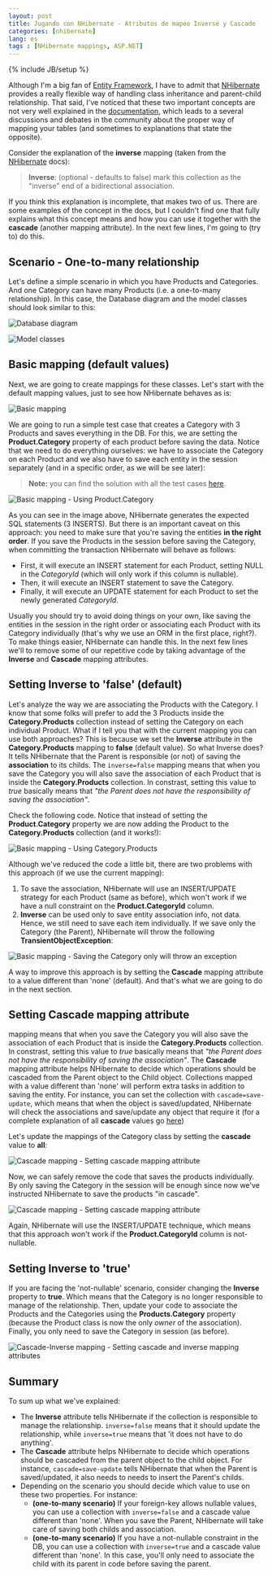 ```yaml
---
layout: post
title: Jugando con NHibernate - Atributos de mapeo Inverse y Cascade
categories: [nhibernate]
lang: es
tags : [NHibernate mappings, ASP.NET]
---
```

{% include JB/setup %}

Although I'm a big fan of [Entity Framework](http://www.asp.net/entity-framework), I have to admit that [NHibernate](http://nhforge.org/) provides a really flexible way of handling class inheritance and parent-child relationship. That said, I've noticed that these two important concepts are not very well explained in the [documentation](http://nhforge.org/doc/nh/en/), which leads to a several discussions and debates in the community about the proper way of mapping your tables (and sometimes to explanations that state the opposite). 

Consider the explanation of the **inverse** mapping (taken from the [NHibernate](http://nhforge.org/doc/nh/en/) docs):

> **Inverse**: (optional - defaults to false) mark this collection as the "inverse" end of a bidirectional association.

If you think this explanation is incomplete, that makes two of us. There are some examples of the concept in the docs, but I couldn't find one that fully explains what this concept means and how you can use it together with the **cascade** (another mapping attribute). In the next few lines, I'm going to (try to) do this.

## Scenario - One-to-many relationship 

Let's define a simple scenario in which you have Products and Categories. And one Category can have many Products (i.e. a one-to-many relationship). 
In this case, the Database diagram and the model classes should look similar to this:

<img alt="Database diagram" src="https://github.com/nanovazquez/nanovazquez.github.com/raw/master/_posts/playing-with-nhibernate-inverse-and-cascade/database-diagram.png" style="margin-bottom:0px" />

![Model classes](https://github.com/nanovazquez/nanovazquez.github.com/raw/master/_posts/playing-with-nhibernate-inverse-and-cascade/model-classes.png)

## Basic mapping (default values)

Next, we are going to create mappings for these classes. Let's start with the default mapping values, just to see how NHibernate behaves as is:

![Basic mapping](https://github.com/nanovazquez/nanovazquez.github.com/raw/master/_posts/playing-with-nhibernate-inverse-and-cascade/basic-mapping.png)

We are going to run a simple test case that creates a Category with 3 Products and saves everything in the DB. For this, we are setting the **Product.Category** property of each product before saving the data. Notice that we need to do everything ourselves: we have to associate the Category on each Product and we also have to save each entity in the session separately (and in a specific order, as we will be see later):

> **Note:** you can find the solution with all the test cases [here](https://github.com/nanovazquez/nhibernate-inverse-cascade-samples).

![Basic mapping - Using Product.Category](https://github.com/nanovazquez/nanovazquez.github.com/raw/master/_posts/playing-with-nhibernate-inverse-and-cascade/basic-mapping-using-product-category.png)

As you can see in the image above, NHibernate generates the expected SQL statements (3 INSERTS). But there is an important caveat on this approach: you need to make sure that you're saving the entities **in the right order**. If you save the Products in the session before saving the Category, when committing the transaction NHibernate will behave as follows:

* First, it will execute an INSERT statement for each Product, setting NULL in the *CategoryId* (which will only work if this column is nullable).
* Then, it will execute an INSERT statement to save the Category.
* Finally, it will execute an UPDATE statement for each Product to set the newly generated *CategoryId*.

Usually you should try to avoid doing things on your own, like saving the entities in the session in the right order or associating each Product with its Category individually (that's why we use an ORM in the first place, right?). To make things easier, NHibernate can handle this. In the next few lines we'll to remove some of our repetitive code by taking advantage of the **Inverse** and **Cascade** mapping attributes. 

## Setting Inverse to 'false' (default)

Let's analyze the way we are associating the Products with the Category. I know that some folks will prefer to add the 3 Products inside the **Category.Products** collection instead of setting the Category on each individual Product. What if I tell you that with the current mapping you can use both approaches? This is because we set the **Inverse** attribute in the **Category.Products** mapping to **false** (default value). So what Inverse does? It tells NHibernate that the Parent is responsible (or not) of saving the **association** to its childs. The `inverse=false` mapping means that when you save the Category you will also save the association of each Product that is inside the **Category.Products** collection. In constrast, setting this value to *true* basically means that *"the Parent does not have the responsibility of saving the association"*. 

Check the following code. Notice that instead of setting the **Product.Category** property we are now adding the Product to the **Category.Products** collection (and it works!):

![Basic mapping - Using Category.Products](https://github.com/nanovazquez/nanovazquez.github.com/raw/master/_posts/playing-with-nhibernate-inverse-and-cascade/basic-mapping-using-category-product.png)

Although we've reduced the code a little bit, there are two problems with this approach (if we use the current mapping):

1. To save the association, NHibernate will use an INSERT/UPDATE strategy for each Product (same as before), which won't work if we have a null constraint on the **Product.CategoryId** column.
1. **Inverse** can be used only to save entity association info, not data. Hence, we still need to save each item individually. If we save only the Category (the Parent), NHibernate will throw the following **TransientObjectException**:

![Basic mapping - Saving the Category only will throw an exception](https://github.com/nanovazquez/nanovazquez.github.com/raw/master/_posts/playing-with-nhibernate-inverse-and-cascade/basic-mapping-saving-category-only.png)

A way to improve this approach is by setting the **Cascade** mapping attribute to a value different than 'none' (default). And that's what we are going to do in the next section.

## Setting Cascade mapping attribute

 mapping means that when you save the Category you will also save the association of each Product that is inside the **Category.Products** collection. In constrast, setting this value to *true* basically means that *"the Parent does not have the responsibility of saving the association"*. 
The **Cascade** mapping attribute helps NHibernate to decide which operations should be cascaded from the Parent object to the Child object. Collections mapped with a value different than 'none' will perform extra tasks in addition to saving the entity. For instance, you can set the collection with `cascade=save-update`, which means that when the object is saved/updated, NHibernate will check the associations and save/update any object that require it (for a complete explanation of all **cascade** values go [here](http://ayende.com/blog/1890/nhibernate-cascades-the-different-between-all-all-delete-orphans-and-save-update))

Let's update the mappings of the Category class by setting the **cascade** value to **all**:

![Cascade mapping - Setting cascade mapping attribute](https://github.com/nanovazquez/nanovazquez.github.com/raw/master/_posts/playing-with-nhibernate-inverse-and-cascade/cascade-mapping-setting-cascade-mapping-attribute.png)

Now, we can safely remove the code that saves the products individually. By only saving the Category in the session will be enough since now we've instructed NHibernate to save the products "in cascade".

![Cascade mapping - Setting cascade mapping attribute](https://github.com/nanovazquez/nanovazquez.github.com/raw/master/_posts/playing-with-nhibernate-inverse-and-cascade/cascade-mapping-saving-category-only.png)

Again, NHibernate will use the INSERT/UPDATE technique, which means that this approach won't work if the **Product.CategoryId** column is not-nullable. 

## Setting Inverse to 'true'

If you are facing the 'not-nullable' scenario, consider changing the **Inverse** property to **true**. Which means that the Category is no longer responsible to manage of the relationship. Then, update your code to associate the Products and the Categories using the **Products.Category** property (because the Product class is now the only *owner* of the association). Finally, you only need to save the Category in session (as before).

![Cascade-Inverse mapping - Setting cascade and inverse mapping attributes](https://github.com/nanovazquez/nanovazquez.github.com/raw/master/_posts/playing-with-nhibernate-inverse-and-cascade/cascade-inverse-mapping-saving-category-only.png)

## Summary

To sum up what we've explained:

* The **Inverse** attribute tells NHibernate if the collection is responsible to manage the relationship. `inverse=false` means that it should update the relationship, while `inverse=true` means that 'it does not have to do anything'.
* The **Cascade** attribute helps NHibernate to decide which operations should be cascaded from the parent object to the child object. For instance, `cascade=save-update` tells NHibernate that when the Parent is saved/updated, it also needs to needs to insert the Parent's childs.
* Depending on the scenario you should decide which value to use on these two properties. For instance:
	* **(one-to-many scenario)** If your foreign-key allows nullable values, you can use a collection with `inverse=false` and a cascade value different than 'none'. When you save the Parent, NHibernate will take care of saving both childs and association. 
	* **(one-to-many scenario)** If you have a not-nullable constraint in the DB, you can use a collection with `inverse=true` and a cascade value different than 'none'. In this case, you'll only need to associate the child with its parent in code before saving the parent.
